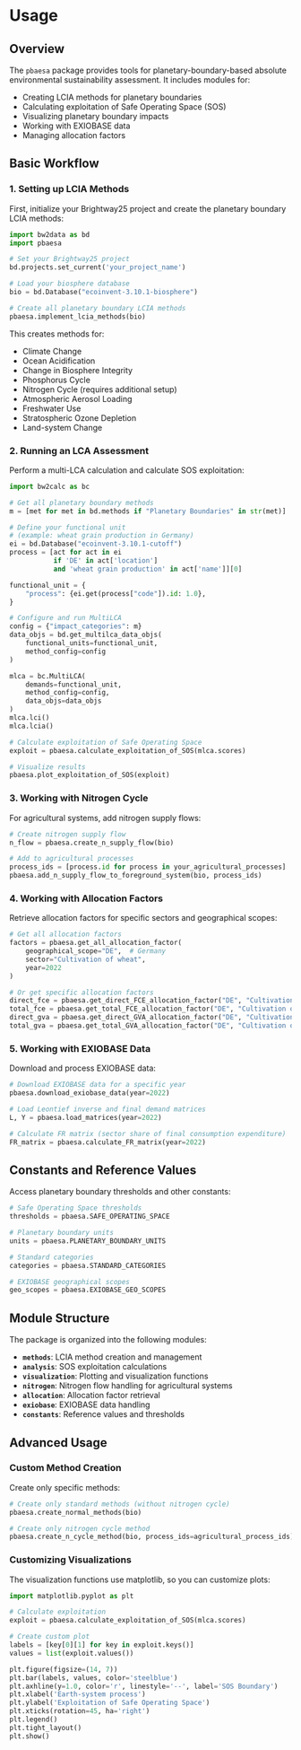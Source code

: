# Usage

## Overview

The `pbaesa` package provides tools for planetary-boundary-based absolute environmental sustainability assessment. It includes modules for:

- Creating LCIA methods for planetary boundaries
- Calculating exploitation of Safe Operating Space (SOS)
- Visualizing planetary boundary impacts
- Working with EXIOBASE data
- Managing allocation factors

## Basic Workflow

### 1. Setting up LCIA Methods

First, initialize your Brightway25 project and create the planetary boundary LCIA methods:

```python
import bw2data as bd
import pbaesa

# Set your Brightway25 project
bd.projects.set_current('your_project_name')

# Load your biosphere database
bio = bd.Database("ecoinvent-3.10.1-biosphere")

# Create all planetary boundary LCIA methods
pbaesa.implement_lcia_methods(bio)
```

This creates methods for:
- Climate Change
- Ocean Acidification
- Change in Biosphere Integrity
- Phosphorus Cycle
- Nitrogen Cycle (requires additional setup)
- Atmospheric Aerosol Loading
- Freshwater Use
- Stratospheric Ozone Depletion
- Land-system Change

### 2. Running an LCA Assessment

Perform a multi-LCA calculation and calculate SOS exploitation:

```python
import bw2calc as bc

# Get all planetary boundary methods
m = [met for met in bd.methods if "Planetary Boundaries" in str(met)]

# Define your functional unit
# (example: wheat grain production in Germany)
ei = bd.Database("ecoinvent-3.10.1-cutoff")
process = [act for act in ei 
           if 'DE' in act['location'] 
           and 'wheat grain production' in act['name']][0]

functional_unit = {
    "process": {ei.get(process["code"]).id: 1.0},
}

# Configure and run MultiLCA
config = {"impact_categories": m}
data_objs = bd.get_multilca_data_objs(
    functional_units=functional_unit, 
    method_config=config
)

mlca = bc.MultiLCA(
    demands=functional_unit, 
    method_config=config, 
    data_objs=data_objs
)
mlca.lci()
mlca.lcia()

# Calculate exploitation of Safe Operating Space
exploit = pbaesa.calculate_exploitation_of_SOS(mlca.scores)

# Visualize results
pbaesa.plot_exploitation_of_SOS(exploit)
```

### 3. Working with Nitrogen Cycle

For agricultural systems, add nitrogen supply flows:

```python
# Create nitrogen supply flow
n_flow = pbaesa.create_n_supply_flow(bio)

# Add to agricultural processes
process_ids = [process.id for process in your_agricultural_processes]
pbaesa.add_n_supply_flow_to_foreground_system(bio, process_ids)
```

### 4. Working with Allocation Factors

Retrieve allocation factors for specific sectors and geographical scopes:

```python
# Get all allocation factors
factors = pbaesa.get_all_allocation_factor(
    geographical_scope="DE",  # Germany
    sector="Cultivation of wheat",
    year=2022
)

# Or get specific allocation factors
direct_fce = pbaesa.get_direct_FCE_allocation_factor("DE", "Cultivation of wheat", 2022)
total_fce = pbaesa.get_total_FCE_allocation_factor("DE", "Cultivation of wheat", 2022)
direct_gva = pbaesa.get_direct_GVA_allocation_factor("DE", "Cultivation of wheat", 2022)
total_gva = pbaesa.get_total_GVA_allocation_factor("DE", "Cultivation of wheat", 2022)
```

### 5. Working with EXIOBASE Data

Download and process EXIOBASE data:

```python
# Download EXIOBASE data for a specific year
pbaesa.download_exiobase_data(year=2022)

# Load Leontief inverse and final demand matrices
L, Y = pbaesa.load_matrices(year=2022)

# Calculate FR matrix (sector share of final consumption expenditure)
FR_matrix = pbaesa.calculate_FR_matrix(year=2022)
```

## Constants and Reference Values

Access planetary boundary thresholds and other constants:

```python
# Safe Operating Space thresholds
thresholds = pbaesa.SAFE_OPERATING_SPACE

# Planetary boundary units
units = pbaesa.PLANETARY_BOUNDARY_UNITS

# Standard categories
categories = pbaesa.STANDARD_CATEGORIES

# EXIOBASE geographical scopes
geo_scopes = pbaesa.EXIOBASE_GEO_SCOPES
```

## Module Structure

The package is organized into the following modules:

- **`methods`**: LCIA method creation and management
- **`analysis`**: SOS exploitation calculations
- **`visualization`**: Plotting and visualization functions
- **`nitrogen`**: Nitrogen flow handling for agricultural systems
- **`allocation`**: Allocation factor retrieval
- **`exiobase`**: EXIOBASE data handling
- **`constants`**: Reference values and thresholds

## Advanced Usage

### Custom Method Creation

Create only specific methods:

```python
# Create only standard methods (without nitrogen cycle)
pbaesa.create_normal_methods(bio)

# Create only nitrogen cycle method
pbaesa.create_n_cycle_method(bio, process_ids=agricultural_process_ids)
```

### Customizing Visualizations

The visualization functions use matplotlib, so you can customize plots:

```python
import matplotlib.pyplot as plt

# Calculate exploitation
exploit = pbaesa.calculate_exploitation_of_SOS(mlca.scores)

# Create custom plot
labels = [key[0][1] for key in exploit.keys()]
values = list(exploit.values())

plt.figure(figsize=(14, 7))
plt.bar(labels, values, color='steelblue')
plt.axhline(y=1.0, color='r', linestyle='--', label='SOS Boundary')
plt.xlabel('Earth-system process')
plt.ylabel('Exploitation of Safe Operating Space')
plt.xticks(rotation=45, ha='right')
plt.legend()
plt.tight_layout()
plt.show()
```